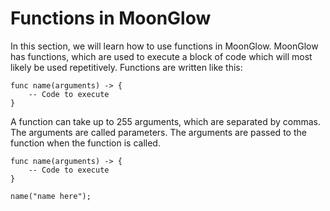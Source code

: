 <!-- functions.md -->

# Functions in MoonGlow

In this section, we will learn how to use functions in MoonGlow.
MoonGlow has functions, which are used to execute a block of code which will most likely be used repetitively. Functions are written like this:

```MoonGlow
func name(arguments) -> {
    -- Code to execute
}
```

A function can take up to 255 arguments, which are separated by commas. The arguments are called parameters. The arguments are passed to the function when the function is called.

```MoonGlow
func name(arguments) -> {
    -- Code to execute
}

name("name here");
```
